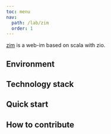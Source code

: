 ```yaml
---
toc: menu
nav:
  path: /lab/zim
  order: 1
---
```



[zim]((https://github.com/bitlap/zim)) is a web-im based on scala with zio.


## Environment


## Technology stack


## Quick start


## How to contribute
